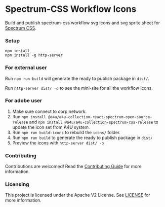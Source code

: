 # Spectrum-CSS Workflow Icons 

Build and publish spectrum-css workflow svg icons and svg sprite sheet for [Spectrum CSS](https://github.com/adobe/spectrum-css).

### Setup

```
npm install
npm install -g http-server
```

### For external user

Run `npm run build` will generate the ready to publish package in `dist/`.

Run `http-server dist/ -o` to see the mini-site for all the workflow icons.

### For adobe user

1. Make sure connect to corp network.
2. Run `npm install @a4u/a4u-collection-react-spectrum-open-source-release` and `npm install @a4u/a4u-collection-spectrum-css-release` to update the icon set from A4U system.
3. Run `npm run build-icons` to rebuild the `icons/` folder.
4. Run `npm run build` to generate the ready to publish package in `dist/`
5. Preview the icons with `http-server dist/ -o`

### Contributing

Contributions are welcomed! Read the [Contributing Guide](./.github/CONTRIBUTING.md) for more information.

### Licensing

This project is licensed under the Apache V2 License. See [LICENSE](LICENSE) for more information.
